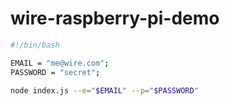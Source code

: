 # wire-raspberry-pi-demo

```bash
#!/bin/bash

EMAIL = "me@wire.com";
PASSWORD = "secret";

node index.js --e="$EMAIL" --p="$PASSWORD"
```